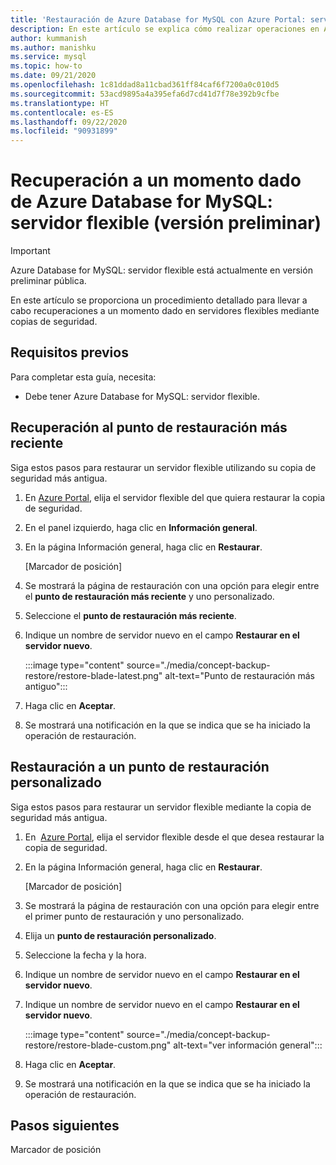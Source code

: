 ```yaml
---
title: 'Restauración de Azure Database for MySQL con Azure Portal: servidor flexible'
description: En este artículo se explica cómo realizar operaciones en Azure Database for MySQL con Azure Portal.
author: kummanish
ms.author: manishku
ms.service: mysql
ms.topic: how-to
ms.date: 09/21/2020
ms.openlocfilehash: 1c81ddad8a11cbad361ff84caf6f7200a0c010d5
ms.sourcegitcommit: 53acd9895a4a395efa6d7cd41d7f78e392b9cfbe
ms.translationtype: HT
ms.contentlocale: es-ES
ms.lasthandoff: 09/22/2020
ms.locfileid: "90931899"
---
```

# <a name="point-in-time-restore-of-a-azure-database-for-mysql---flexible-server-preview"></a>Recuperación a un momento dado de Azure Database for MySQL: servidor flexible (versión preliminar)


> [!IMPORTANT]
> Azure Database for MySQL: servidor flexible está actualmente en versión preliminar pública.

En este artículo se proporciona un procedimiento detallado para llevar a cabo recuperaciones a un momento dado en servidores flexibles mediante copias de seguridad.

## <a name="prerequisites"></a>Requisitos previos

Para completar esta guía, necesita:

-   Debe tener Azure Database for MySQL: servidor flexible.

## <a name="restore-to-the-latest-restore-point"></a>Recuperación al punto de restauración más reciente

Siga estos pasos para restaurar un servidor flexible utilizando su copia de seguridad más antigua.

1.  En [Azure Portal](https://portal.azure.com/), elija el servidor flexible del que quiera restaurar la copia de seguridad.

2.  En el panel izquierdo, haga clic en **Información general**.

3.  En la página Información general, haga clic en **Restaurar**.

    [Marcador de posición]

4.  Se mostrará la página de restauración con una opción para elegir entre el **punto de restauración más reciente** y uno personalizado.

5.  Seleccione el **punto de restauración más reciente**.


6.  Indique un nombre de servidor nuevo en el campo **Restaurar en el servidor nuevo**.

    :::image type="content" source="./media/concept-backup-restore/restore-blade-latest.png" alt-text="Punto de restauración más antiguo":::

8.  Haga clic en **Aceptar**.

9.  Se mostrará una notificación en la que se indica que se ha iniciado la operación de restauración.

## <a name="restoring-to-a-custom-restore-point"></a>Restauración a un punto de restauración personalizado

Siga estos pasos para restaurar un servidor flexible mediante la copia de seguridad más antigua.

1.  En  [Azure Portal](https://portal.azure.com/), elija el servidor flexible desde el que desea restaurar la copia de seguridad.

2.  En la página Información general, haga clic en **Restaurar**.

    [Marcador de posición]

3.  Se mostrará la página de restauración con una opción para elegir entre el primer punto de restauración y uno personalizado.

4.  Elija un **punto de restauración personalizado**.

5.  Seleccione la fecha y la hora.

6.  Indique un nombre de servidor nuevo en el campo **Restaurar en el servidor nuevo**.

6.  Indique un nombre de servidor nuevo en el campo **Restaurar en el servidor nuevo**. 
   
    :::image type="content" source="./media/concept-backup-restore/restore-blade-custom.png" alt-text="ver información general":::
 
7.  Haga clic en **Aceptar**.

8.  Se mostrará una notificación en la que se indica que se ha iniciado la operación de restauración.

## <a name="next-steps"></a>Pasos siguientes

Marcador de posición
